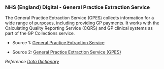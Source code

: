 ### NHS (England) Digital - General Practice Extraction Service

The General Practice Extraction Service (GPES) collects information for a wide range of purposes, including providing GP payments. It works with the Calculating Quality Reporting Service (CQRS) and GP clinical systems as part of the GP Collections service.

 * Source 1: [General Practice Extraction Service][general-practice-extraction-service]

 * Source 2: [General Practice Extraction Service (GPES)][gpes-data-for-pandemic-planning-and-research]

_Reference [Data Dictionary](https://github.com/robertn01/ODAP_isaric4c_wiki/blob/main/supplementary_docs/GPES_data_dictionary_gdppr_data_items_v2.pdf)_


[general-practice-extraction-service]: https://digital.nhs.uk/services/general-practice-extraction-service
[gpes-data-for-pandemic-planning-and-research]: https://digital.nhs.uk/coronavirus/gpes-data-for-pandemic-planning-and-research/guide-for-analysts-and-users-of-the-data

